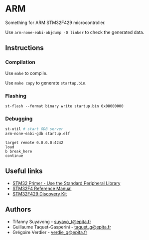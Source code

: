 # ARM

Something for ARM STM32F429 microcontroller.

Use `arm-none-eabi-objdump -D linker` to check the generated data.

## Instructions
### Compilation
Use `make` to compile.

Use `make copy` to generate `startup.bin`.

### Flashing
`st-flash --format binary write startup.bin 0x08000000`

### Debugging
``` bash
st-util # start GDB server
arm-none-eabi-gdb startup.elf
```

``` gdb
target remote 0.0.0.0:4242
load
b break_here
continue
```

## Useful links

* [STM32 Primer - Use the Standard Peripheral Library](http://pandafruits.com/stm32_primer/stm32_primer_lib.php)
* [STM32F4 Reference Manual](http://www.st.com/content/ccc/resource/technical/document/reference_manual/3d/6d/5a/66/b4/99/40/d4/DM00031020.pdf/files/DM00031020.pdf/jcr:content/translations/en.DM00031020.pdf)
* [STM32F429 Discovery Kit](http://www.st.com/content/ccc/resource/technical/document/user_manual/6b/25/05/23/a9/45/4d/6a/DM00093903.pdf/files/DM00093903.pdf/jcr:content/translations/en.DM00093903.pdf)

## Authors

* Tifanny Suyavong - <suyavo_t@epita.fr>
* Guillaume Taquet-Gasperini - <taquet_g@epita.fr>
* Grégoire Verdier - <verdie_g@epita.fr>
